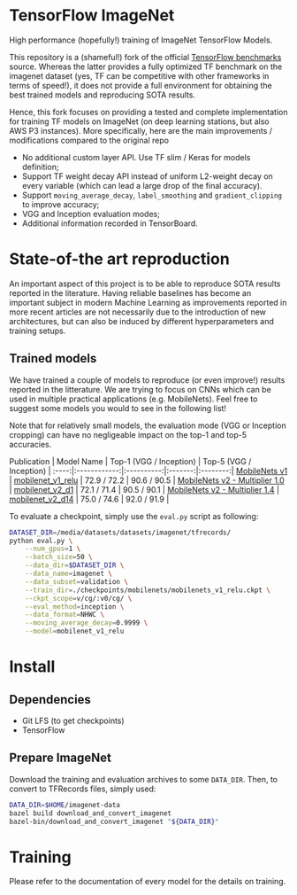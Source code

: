 # TensorFlow ImageNet

High performance (hopefully!) training of ImageNet TensorFlow Models.

This repository is a (shameful!) fork of the official [TensorFlow benchmarks](https://github.com/tensorflow/benchmarks/tree/master/scripts/tf_cnn_benchmarks) source.
Whereas the latter provides a fully optimized TF benchmark on the imagenet dataset (yes, TF can be competitive with other frameworks in terms of speed!), it does not provide a full environment for obtaining the best trained models and reproducing SOTA results.

Hence, this fork focuses on providing a tested and complete implementation for training TF models on ImageNet (on deep learning stations, but also AWS P3 instances). More specifically, here are the main improvements / modifications compared to the original repo
* No additional custom layer API. Use TF slim / Keras for models definition;
* Support TF weight decay API instead of uniform L2-weight decay on every variable (which can lead a large drop of the final accuracy).
* Support `moving_average_decay`, `label_smoothing` and `gradient_clipping`  to improve accuracy;
* VGG and Inception evaluation modes;
* Additional information recorded in TensorBoard.

# State-of-the art reproduction

An important aspect of this project is to be able to reproduce SOTA results reported in the literature. Having reliable baselines has become an important subject in modern Machine Learning as improvements reported in more recent articles are not necessarily due to the introduction of new architectures, but can also be induced by different hyperparameters and training setups.

## Trained models

We have trained a couple of models to reproduce (or even improve!) results reported in the litterature. We are trying to focus on CNNs which can be used in multiple practical applications (e.g. MobileNets). Feel free to suggest some models you would to see in the following list!

Note that for relatively small models, the evaluation mode (VGG or Inception cropping) can have no negligeable impact on the top-1 and top-5 accuracies.

Publication | Model Name | Top-1 (VGG / Inception) | Top-5  (VGG / Inception) |
:----:|:------------:|:----------:|:-------:|:--------:|
[MobileNets v1](https://arxiv.org/pdf/1704.04861.pdf) | [mobilenet_v1_relu](https://github.com/balancap/tf-imagenet/blob/master/models/mobilenet/mobilenet_v1_relu.py) | 72.9 / 72.2 | 90.6 / 90.5 |
[MobileNets v2 - Multiplier 1.0](https://arxiv.org/pdf/1801.04381.pdf) | [mobilenet_v2_d1](https://github.com/balancap/tf-imagenet/blob/master/models/mobilenet/mobilenet_v2.py) | 72.1 / 71.4 | 90.5 / 90.1 |
[MobileNets v2 - Multiplier 1.4](https://arxiv.org/pdf/1801.04381.pdf) | [mobilenet_v2_d14](https://github.com/balancap/tf-imagenet/blob/master/models/mobilenet/mobilenet_v2.py) | 75.0 / 74.6 | 92.0 / 91.9 |

To evaluate a checkpoint, simply use the `eval.py` script as following:
```bash
DATASET_DIR=/media/datasets/datasets/imagenet/tfrecords/
python eval.py \
    --num_gpus=1 \
    --batch_size=50 \
    --data_dir=$DATASET_DIR \
    --data_name=imagenet \
    --data_subset=validation \
    --train_dir=./checkpoints/mobilenets/mobilenets_v1_relu.ckpt \
    --ckpt_scope=v/cg/:v0/cg/ \
    --eval_method=inception \
    --data_format=NHWC \
    --moving_average_decay=0.9999 \
    --model=mobilenet_v1_relu
```

# Install

## Dependencies

* Git LFS (to get checkpoints)
* TensorFlow

## Prepare ImageNet

Download the training and evaluation archives to some `DATA_DIR`. Then, to convert to TFRecords files, simply used:
```bash
DATA_DIR=$HOME/imagenet-data
bazel build download_and_convert_imagenet
bazel-bin/download_and_convert_imagenet "${DATA_DIR}"
```

# Training

Please refer to the documentation of every model for the details on training.